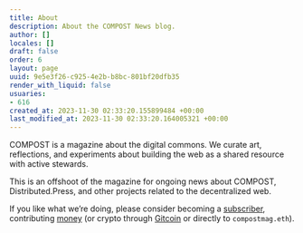 ```yaml
---
title: About
description: About the COMPOST News blog.
author: []
locales: []
draft: false
order: 6
layout: page
uuid: 9e5e3f26-c925-4e2b-b8bc-801bf20dfb35
render_with_liquid: false
usuaries:
- 616
created_at: 2023-11-30 02:33:20.155899484 +00:00
last_modified_at: 2023-11-30 02:33:20.164005321 +00:00
---
```


<p style="text-align:start">COMPOST is a magazine about the digital commons. We curate art, reflections, and experiments about building the web as a shared resource with active stewards.</p><p style="text-align:start">This is an offshoot of the magazine for ongoing news about COMPOST, Distributed.Press, and other projects related to the decentralized web.</p><p style="text-align:start">If you like what we’re doing, please consider becoming a <a href="https://opencollective.com/compost/contribute/backer-22573/checkout" rel="noopener" target="_blank" referrerpolicy="strict-origin-when-cross-origin">subscriber</a>, contributing <a href="https://opencollective.com/compost" rel="noopener" target="_blank" referrerpolicy="strict-origin-when-cross-origin">money</a> (or crypto through <a href="https://gitcoin.co/grants/1385/compost" rel="noopener" target="_blank" referrerpolicy="strict-origin-when-cross-origin">Gitcoin</a> or directly to <code>compostmag.eth</code>).</p>